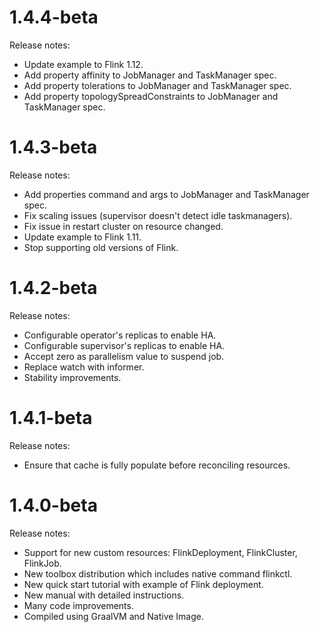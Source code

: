 # 1.4.4-beta

Release notes:
- Update example to Flink 1.12.
- Add property affinity to JobManager and TaskManager spec. 
- Add property tolerations to JobManager and TaskManager spec.
- Add property topologySpreadConstraints to JobManager and TaskManager spec.

# 1.4.3-beta

Release notes:
- Add properties command and args to JobManager and TaskManager spec.
- Fix scaling issues (supervisor doesn't detect idle taskmanagers).
- Fix issue in restart cluster on resource changed.  
- Update example to Flink 1.11.
- Stop supporting old versions of Flink.

# 1.4.2-beta

Release notes:
- Configurable operator's replicas to enable HA.
- Configurable supervisor's replicas to enable HA.
- Accept zero as parallelism value to suspend job.
- Replace watch with informer.
- Stability improvements.    

# 1.4.1-beta

Release notes:
- Ensure that cache is fully populate before reconciling resources.

# 1.4.0-beta

Release notes:
- Support for new custom resources: FlinkDeployment, FlinkCluster, FlinkJob.
- New toolbox distribution which includes native command flinkctl.
- New quick start tutorial with example of Flink deployment.
- New manual with detailed instructions.
- Many code improvements.
- Compiled using GraalVM and Native Image.

